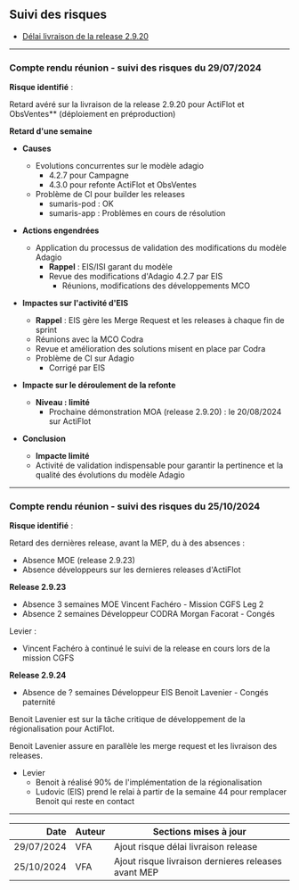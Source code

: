 ## Suivi des risques

- [Délai livraison de la release 2.9.20](#compte-rendu-réunion---suivi-des-risques-du-29072024)

---

### Compte rendu réunion - suivi des risques du 29/07/2024

**Risque identifié** :

Retard avéré sur la livraison de la release 2.9.20 pour ActiFlot et ObsVentes** (déploiement en préproduction)

**Retard d'une semaine**

- **Causes**
    - Evolutions concurrentes sur le modèle adagio
        - 4.2.7 pour Campagne
        - 4.3.0 pour refonte ActiFlot et ObsVentes
    - Problème de CI pour builder les releases
      - sumaris-pod : OK
      - sumaris-app : Problèmes en cours de résolution

- **Actions engendrées**
    - Application du processus de validation des modifications du modèle Adagio
        - **Rappel** : EIS/ISI garant du modèle
        - Revue des modifications d'Adagio 4.2.7 par EIS
            - Réunions, modifications des développements MCO

- **Impactes sur l'activité d'EIS**
    - **Rappel** : EIS gère les Merge Request et les releases à chaque fin de sprint
    - Réunions avec la MCO Codra
    - Revue et amélioration des solutions misent en place par Codra
    - Problème de CI sur Adagio
        - Corrigé par EIS

- **Impacte sur le déroulement de la refonte**
  - **Niveau : limité**
    - Prochaine démonstration MOA (release 2.9.20) : le 20/08/2024 sur ActiFlot

- **Conclusion**
    - **Impacte limité**
    - Activité de validation indispensable pour garantir la pertinence et la qualité des évolutions du modèle Adagio

---

### Compte rendu réunion - suivi des risques du 25/10/2024

**Risque identifié** :

Retard des dernières release, avant la MEP, du à des absences  : 
- Absence MOE (release 2.9.23) 
- Absence développeurs sur les dernieres releases d'ActiFlot 

**Release 2.9.23**

- Absence 3 semaines MOE Vincent Fachéro - Mission CGFS Leg 2
- Absence 2 semaines Développeur CODRA Morgan Facorat - Congés

Levier :

- Vincent Fachéro à continué le suivi de la release en cours lors de la mission CGFS

**Release 2.9.24**

- Absence de ? semaines Développeur EIS Benoit Lavenier - Congés paternité

Benoit Lavenier est sur la tâche critique de développement de la régionalisation pour ActiFlot.

Benoit Lavenier assure en parallèle les merge request et les livraison des releases.

- Levier
    - Benoit à réalisé 90% de l'implémentation de la régionalisation
    - Ludovic (EIS) prend le relai à partir de la semaine 44 pour remplacer Benoit qui reste en contact
    

--- 
|       Date | Auteur | Sections mises à jour                               |
|-----------:|--------|-----------------------------------------------------|
| 29/07/2024 | VFA    | Ajout risque délai livraison release                |
| 25/10/2024 | VFA    | Ajout risque livraison dernieres releases avant MEP |

